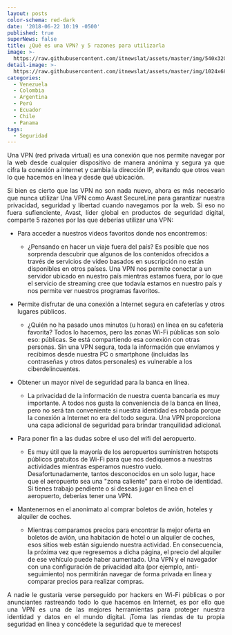 ```yaml
---
layout: posts
color-schema: red-dark
date: '2018-06-22 10:19 -0500'
published: true
superNews: false
title: ¿Qué es una VPN? y 5 razones para utilizarla
image: >-
  https://raw.githubusercontent.com/itnewslat/assets/master/img/540x320/vpn-p.jpg
detail-image: >-
  https://raw.githubusercontent.com/itnewslat/assets/master/img/1024x680/vpn-g.jpg
categories:
  - Venezuela
  - Colombia
  - Argentina
  - Perú
  - Ecuador
  - Chile
  - Panama
tags:
  - Seguridad
---
```

<p style="text-align: justify;">Una VPN (red privada virtual) es una conexión que nos permite navegar por la web desde cualquier dispositivo de manera anónima y segura ya que cifra la conexión a internet y cambia la dirección IP, evitando que otros vean lo que hacemos en línea y desde qué ubicación.</p>

<p style="text-align: justify;">Si bien es cierto que las VPN no son nada nuevo, ahora es más necesario que nunca utilizar Una VPN como Avast SecureLine para garantizar nuestra privacidad, seguridad y libertad cuando navegamos por la web. Si eso no fuera sufienciente, Avast, líder global en productos de seguridad digital, comparte 5 razones por las que deberías utilizar una VPN:</p>

- Para acceder a nuestros videos favoritos donde nos encontremos: 
  - ¿Pensando en hacer un viaje fuera del país? Es posible que nos sorprenda descubrir que algunos de los contenidos ofrecidos a través de servicios de vídeo basados en suscripción no están disponibles en otros países. Una VPN nos permite conectar a un servidor ubicado en nuestro país mientras estamos fuera, por lo que el servicio de streaming cree que todavía estamos en nuestro país y nos permite ver nuestros programas favoritos.

- Permite disfrutar de una conexión a Internet segura en cafeterías y otros lugares públicos.
  - ¿Quién no ha pasado unos minutos (u horas) en línea en su cafetería favorita? Todos lo hacemos, pero las zonas Wi-Fi públicas son solo eso: públicas. Se está compartiendo esa conexión con otras personas. Sin una VPN segura, toda la información que envíamos y recibimos desde nuestra PC o smartphone (incluidas las contraseñas y otros datos personales) es vulnerable a los ciberdelincuentes. 

- Obtener un mayor nivel de seguridad para la banca en línea.
  - La privacidad de la información de nuestra cuenta bancaria es muy importante. A todos nos gusta la conveniencia de la banca en línea, pero no será tan conveniente si nuestra identidad es robada porque la conexión a Internet no era del todo segura. Una VPN proporciona una capa adicional de seguridad para brindar tranquilidad adicional.

- Para poner fin a las dudas sobre el uso del wifi del aeropuerto.   
  - Es muy útil que la mayoría de los aeropuertos suministren hotspots públicos gratuitos de Wi-Fi para que nos dediquemos a nuestras actividades mientras esperamos nuestro vuelo. Desafortunadamente, tantos desconocidos en un solo lugar, hace que el aeropuerto sea una "zona caliente" para el robo de identidad. Si tienes trabajo pendiente o si deseas jugar en línea en el aeropuerto, deberías tener una VPN.

- Mantenernos en el anonimato al comprar boletos de avión, hoteles y alquiler de coches.
  - Mientras comparamos precios para encontrar la mejor oferta en boletos de avión, una habitación de hotel o un alquiler de coches, esos sitios web están siguiendo nuestra actividad. En consecuencia, la próxima vez que regresemos a dicha página, el precio del alquiler de ese vehículo puede haber aumentado. Una VPN y el navegador con una configuración de privacidad alta (por ejemplo, anti-seguimiento) nos permitirán navegar de forma privada en línea y comparar precios para realizar compras.

<p style="text-align: justify;">A nadie le gustaría verse perseguido por hackers en Wi-Fi públicas o por anunciantes rastreando todo lo que hacemos en Internet, es por ello que una VPN es una de las mejores herramientas para proteger nuestra identidad y datos en el mundo digital. ¡Toma las riendas de tu propia seguridad en línea y concédete la seguridad que te mereces! </p>